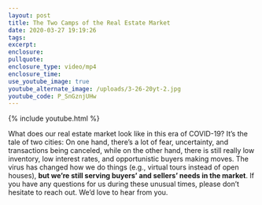 ```yaml
---
layout: post
title: The Two Camps of the Real Estate Market
date: 2020-03-27 19:19:26
tags:
excerpt:
enclosure:
pullquote:
enclosure_type: video/mp4
enclosure_time:
use_youtube_image: true
youtube_alternate_image: /uploads/3-26-20yt-2.jpg
youtube_code: P_SnGznjUHw
---
```


{% include youtube.html %}

What does our real estate market look like in this era of COVID-19? It’s the tale of two cities: On one hand, there’s a lot of fear, uncertainty, and transactions being canceled, while on the other hand, there is still really low inventory, low interest rates, and opportunistic buyers making moves. The virus has changed how we do things (e.g., virtual tours instead of open houses), **but we’re still serving buyers’ and sellers’ needs in the market**. If you have any questions for us during these unusual times, please don’t hesitate to reach out. We’d love to hear from you.